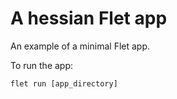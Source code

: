 # A hessian Flet app

An example of a minimal Flet app.

To run the app:

```
flet run [app_directory]
```